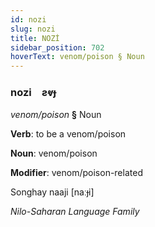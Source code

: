 ```yaml
---
id: nozi
slug: nozi
title: NOZİ
sidebar_position: 702
hoverText: venom/poison § Noun
---
```


### nozi&emsp;<span kind="abugida">ƨⱴɟ</span>

*venom/poison* **§** Noun

**Verb**: to be a venom/poison

**Noun**: venom/poison

**Modifier**: venom/poison-related

Songhay naaji [naːɟi]

*Nilo-Saharan Language Family*